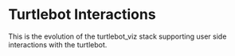 # Turtlebot Interactions

This is the evolution of the turtlebot_viz stack supporting user side interactions with the turtlebot.
